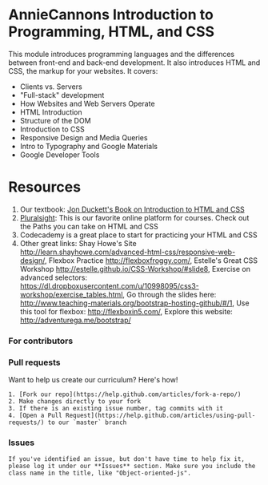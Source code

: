 # AnnieCannons Introduction to Programming, HTML, and CSS

This module introduces programming languages and the differences between front-end and back-end development. It also introduces HTML and CSS, the markup for your websites. It covers:

<ul>
<li>Clients vs. Servers</li>
<li>"Full-stack" development</li>
<li>How Websites and Web Servers Operate</li>
<li>HTML Introduction</li>
<li>Structure of the DOM</li>
<li>Introduction to CSS</li>
<li>Responsive Design and Media Queries</li>
<li>Intro to Typography and Google Materials</li>
<li>Google Developer Tools</li>
</ul>

# Resources
1) Our textbook: <a href="http://www.wiley.com/WileyCDA/WileyTitle/productCd-1118008189.html">Jon Duckett's Book on Introduction to HTML and CSS</a>
2) <a href="https://www.pluralsight.com/">Pluralsight</a>: This is our favorite online platform for courses. Check out the Paths you can take on HTML and CSS
3) Codecademy is a great place to start for practicing your HTML and CSS
4) Other great links: Shay Howe's Site http://learn.shayhowe.com/advanced-html-css/responsive-web-design/, Flexbox Practice http://flexboxfroggy.com/, Estelle's Great CSS Workshop http://estelle.github.io/CSS-Workshop/#slide8, Exercise on advanced selectors: https://dl.dropboxusercontent.com/u/10998095/css3-workshop/exercise_tables.html, Go through the slides here: http://www.teaching-materials.org/bootstrap-hosting-github/#/1, Use this tool for flexbox: http://flexboxin5.com/, Explore this website: http://adventurega.me/bootstrap/



 
  ### For contributors
  ### Pull requests

  Want to help us create our curriculum? Here's how!

    1. [Fork our repo](https://help.github.com/articles/fork-a-repo/)
    2. Make changes directly to your fork
    3. If there is an existing issue number, tag commits with it
    4. [Open a Pull Request](https://help.github.com/articles/using-pull-requests/) to our `master` branch

  ### Issues

    If you've identified an issue, but don't have time to help fix it, please log it under our **Issues** section. Make sure you include the class name in the title, like "Object-oriented-js". 
  
